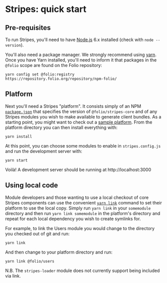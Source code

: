 # Stripes: quick start

## Pre-requisites

To run Stripes, you'll need to have [Node.js](https://nodejs.org/) 6.x installed (check with `node --version`).

You'll also need a package manager. We strongly recommend using [yarn](https://yarnpkg.com/). Once you have Yarn installed, you'll need to inform it that packages in the `@folio` scope are found on the Folio repository:
```
yarn config set @folio:registry https://repository.folio.org/repository/npm-folio/
```

## Platform

Next you'll need a Stripes "platform". It consists simply of an NPM [`package.json`](https://docs.npmjs.com/files/package.json) that specifies the version of `@folio/stripes-core` and of any Stripes modules you wish to make available to generate client bundles. As a starting point, you might want to check out a [sample platform](https://github.com/folio-org/stripes-sample-platform). From the platform directory you can then install everything with:
```
yarn install
```

At this point, you can choose some modules to enable in `stripes.config.js` and run the development server with:
```
yarn start
```

Voilà! A development server should be running at http://localhost:3000

## Using local code

Module developers and those wanting to use a local checkout of core Stripes components can use the convenient [`yarn link`](https://yarnpkg.com/en/docs/cli/link) command to set their platform to use the local copy. Simply run `yarn link` in your `somemodule` directory and then run `yarn link somemodule` in the platform's directory and repeat for each local dependency you wish to create symlinks for.

For example, to link the Users module you would change to the directory you checked out of git and run:
```
yarn link
```

And then change to your platform directory and run:
```
yarn link @folio/users
```

N.B. The `stripes-loader` module does not currently support being included via link.
